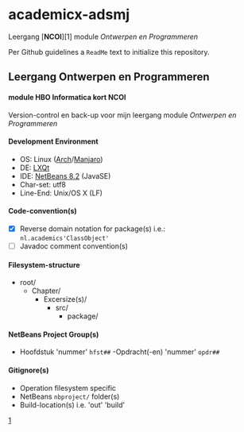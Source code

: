 # academicx-adsmj
Leergang [**NCOI**][1] module _Ontwerpen en Programmeren_

Per Github guidelines a `ReadMe` text to initialize this repository.

## Leergang Ontwerpen en Programmeren
#### module HBO Informatica kort NCOI
Version-control en back-up voor mijn leergang module _Ontwerpen en Programmeren_

#### Development Environment
* OS: Linux ([Arch](https://wiki.archlinux.org)/[Manjaro](https://wiki.manjaro.org))
* DE: [LXQt](https://lxqt.org/about/)
* IDE: [NetBeans 8.2](https://netbeans.org/features/java/javase.html) (JavaSE)
* Char-set: utf8
* Line-End: Unix/OS X (LF)

#### Code-convention(s)
* [x] Reverse domain notation for package(s) i.e.:<br>
    `nl.academics'ClassObject'`
* [ ] Javadoc comment convention(s)

#### Filesystem-structure
- root/
  - Chapter/
    - Excersize(s)/
      - src/
        - package/
        
#### NetBeans Project Group(s)
- Hoofdstuk 'nummer' `hfst##`
  -Opdracht(-en) 'nummer' `opdr##`

#### Gitignore(s)
- Operation filesystem specific
- NetBeans `nbproject/` folder(s)
- Build-location(s) i.e. 'out' 'build'

[1](https://www.ncoi.nl/opleiding/HBO-opleidingen-HBO-Informatica-2-jaar.html)
